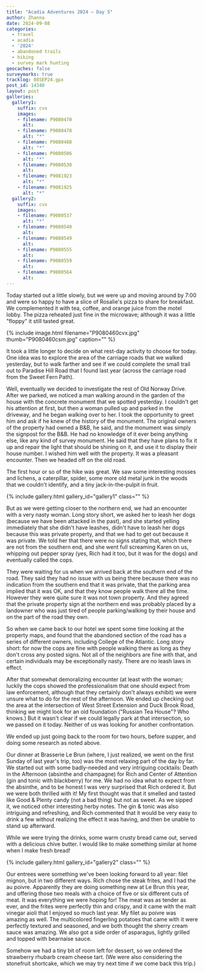```yaml
---
title: "Acadia Adventures 2024 – Day 5"
author: Zhanna
date: 2024-09-08
categories: 
  - travel
  - acadia
  - '2024'
  - abandoned trails
  - hiking
  - survey mark hunting
geocaches: false
surveymarks: true
tracklog: 08SEP24.gpx
post_id: 14340
layout: post
galleries:
  gallery1:
    suffix: cvx
    images:
    - filename: P9080470
      alt:        
    - filename: P9080478
      alt: "*"
    - filename: P9080488
      alt: "*"       
    - filename: P9080506
      alt: "*"  
    - filename: P9080530
      alt:       
    - filename: P9081923
      alt: "*"  
    - filename: P9081925
      alt: "*"       
  gallery2:
    suffix: cvx
    images:
    - filename: P9080537
      alt: "*"        
    - filename: P9080540
      alt: 
    - filename: P9080549
      alt:        
    - filename: P9080555
      alt:   
    - filename: P9080559
      alt:       
    - filename: P9080564
      alt:            
---
```


Today started out a little slowly, but we were up and moving around by 7:00 and were so happy to have a slice of Rosalie's pizza to share for breakfast. We complemented it with tea, coffee, and orange juice from the motel lobby. The pizza reheated just fine in the microwave; although it was a little "floppy" it still tasted great. 

{% include image.html filename="P9080460cvx.jpg" thumb="P9080460csm.jpg" caption="" %}

It took a little longer to decide on what rest-day activity to choose for today. One idea was to explore the area of the carriage roads that we walked yesterday, but to walk farther and see if we could complete the small trail out to Paradise Hill Road that I found last year (across the carriage road from the Sweet Fern Path). 

Well, eventually we decided to investigate the rest of Old Norway Drive. After we parked, we noticed a man walking around in the garden of the house with the concrete monument that we spotted yesterday. I couldn't get his attention at first, but then a woman pulled up and parked in the driveway, and he began walking over to her. I took the opportunity to greet him and ask if he knew of the history of the monument. The original owners of the property had owned a B&B, he said, and the monument was simply the signpost for the B&B. He had no knowledge of it ever being anything else, like any kind of survey monument. He said that they have plans to fix it up and repair the light that should be shining on it, and use it to display their house number. I wished him well with the property. It was a pleasant encounter. Then we headed off on the old road.

The first hour or so of the hike was great. We saw some interesting mosses and lichens, a caterpillar, spider, some more old metal junk in the woods that we couldn't identify, and a tiny jack-in-the-pulpit in fruit. 

{% include gallery.html gallery_id="gallery1" class="" %}

But as we were getting closer to the northern end, we had an encounter with a very nasty woman. Long story short, we asked her to leash her dogs (because we have been attacked in the past), and she started yelling immediately that she didn't have leashes, didn't have to leash her dogs because this was private property, and that we had to get out because it was private. We told her that there were no signs stating that, which there are not from the southern end, and she went full screaming Karen on us, whipping out pepper spray (yes, Rich had it too, but it was for the dogs) and eventually called the cops. 

They were waiting for us when we arrived back at the southern end of the road. They said they had no issue with us being there because there was no indication from the southern end that it was private, that the parking area implied that it was OK, and that they know people walk there all the time. However they were quite sure it was not town property. And they agreed that the private property sign at the northern end was probably placed by a landowner who was just tired of people parking/walking by their house and on the part of the road they own. 

So when we came back to our hotel we spent some time looking at the property maps, and found that the abandoned section of the road has a series of different owners, including College of the Atlantic. Long story short: for now the cops are fine with people walking there as long as they don't cross any posted signs. Not all of the neighbors are fine with that, and certain individuals may be exceptionally nasty. There are no leash laws in effect.

After that somewhat demoralizing encounter (at least with the woman; luckily the cops showed the professionalism that one should expect from law enforcement, although that they certainly don't always exhibit) we were unsure what to do for the rest of the afternoon. We ended up checking out the area at the intersection of West Street Extension and Duck Brook Road, thinking we might look for an old foundation ("Russian Tea House"? Who knows.) But it wasn't clear if we could legally park at that intersection, so we passed on it today. Neither of us was looking for another confrontation.

We ended up just going back to the room for two hours, before supper, and doing some research as noted above.

Our dinner at Brasserie Le Brun (where, I just realized, we went on the first Sunday of last year's trip, too) was the most relaxing part of the day by far. We started out with some badly-needed and very intriguing cocktails: Death in the Afternoon (absinthe and champagne) for Rich and Center of Attention (gin and tonic with blackberry) for me. We had no idea what to expect from the absinthe, and to be honest I was very surprised that Rich ordered it. But we were both thrilled with it! My first thought was that it smelled and tasted like Good & Plenty candy (not a bad thing) but not as sweet. As we sipped it, we noticed other interesting herby notes. The gin & tonic was also intriguing and refreshing, and Rich commented that it would be very easy to drink a few without realizing the effect it was having, and then be unable to stand up afterward. 

While we were trying the drinks, some warm crusty bread came out, served with a delicious chive butter. I would like to make something similar at home when I make fresh bread! 

{% include gallery.html gallery_id="gallery2" class="" %}

Our entrees were something we've been looking forward to all year: filet mignon, but in two different ways. Rich chose the steak frites, and I had the au poivre. Apparently they are doing something new at Le Brun this year, and offering those two meals with a choice of five or six different cuts of meat. It was everything we were hoping for! The meat was as tender as ever, and the frites were perfectly thin and crispy, and it came with the malt vinegar aioli that I enjoyed so much last year.  My filet au poivre was amazing as well. The multicolored fingerling potatoes that came with it were perfectly textured and seasoned, and we both thought the sherry cream sauce was amazing. We also got a side order of asparagus, lightly grilled and topped with bearnaise sauce.

Somehow we had a tiny bit of room left for dessert, so we ordered the strawberry rhubarb cream cheese tart. (We were also considering the stonefruit shortcake, which we may try next time if we come back this trip.)